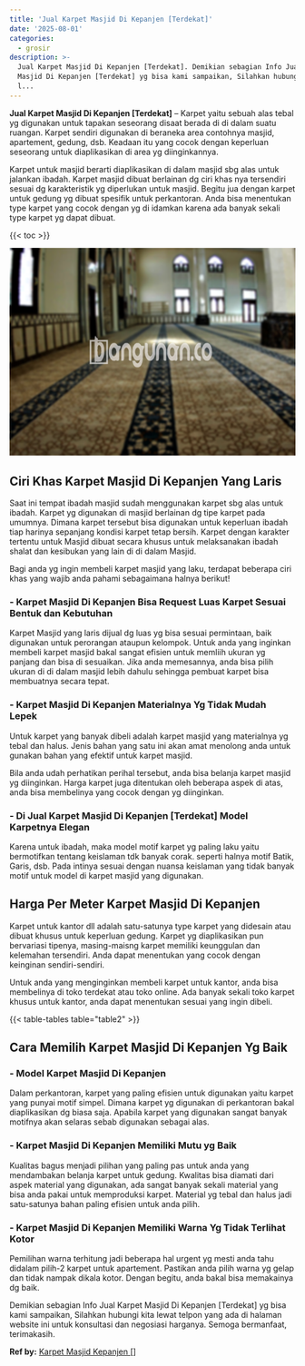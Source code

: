 ```yaml
---
title: 'Jual Karpet Masjid Di Kepanjen [Terdekat]'
date: '2025-08-01'
categories:
  - grosir
description: >-
  Jual Karpet Masjid Di Kepanjen [Terdekat]. Demikian sebagian Info Jual Karpet
  Masjid Di Kepanjen [Terdekat] yg bisa kami sampaikan, Silahkan hubungi kita
  l...
---
```


**Jual Karpet Masjid Di Kepanjen \[Terdekat\]** – Karpet yaitu sebuah alas tebal yg digunakan untuk tapakan seseorang disaat berada di di dalam suatu ruangan. Karpet sendiri digunakan di beraneka area contohnya masjid, apartement, gedung, dsb. Keadaan itu yang cocok dengan keperluan seseorang untuk diaplikasikan di area yg diinginkannya.

Karpet untuk masjid berarti diaplikasikan di dalam masjid sbg alas untuk jalankan ibadah. Karpet masjid dibuat berlainan dg ciri khas nya tersendiri sesuai dg karakteristik yg diperlukan untuk masjid. Begitu jua dengan karpet untuk gedung yg dibuat spesifik untuk perkantoran. Anda bisa menentukan type karpet yang cocok dengan yg di idamkan karena ada banyak sekali type karpet yg dapat dibuat.

{{< toc >}}

![Jual Karpet Masjid Di Kepanjen [Terdekat]](/images/grosir-karpet-murah-72.png)

## Ciri Khas Karpet Masjid Di Kepanjen Yang Laris

Saat ini tempat ibadah masjid sudah menggunakan karpet sbg alas untuk ibadah. Karpet yg digunakan di masjid berlainan dg tipe karpet pada umumnya. Dimana karpet tersebut bisa digunakan untuk keperluan ibadah tiap harinya sepanjang kondisi karpet tetap bersih. Karpet dengan karakter tertentu untuk Masjid dibuat secara khusus untuk melaksanakan ibadah shalat dan kesibukan yang lain di di dalam Masjid.

Bagi anda yg ingin membeli karpet masjid yang laku, terdapat beberapa ciri khas yang wajib anda pahami sebagaimana halnya berikut!

### \- Karpet Masjid Di Kepanjen Bisa Request Luas Karpet Sesuai Bentuk dan Kebutuhan

Karpet Masjid yang laris dijual dg luas yg bisa sesuai permintaan, baik digunakan untuk perorangan ataupun kelompok. Untuk anda yang inginkan membeli karpet masjid bakal sangat efisien untuk memliih ukuran yg panjang dan bisa di sesuaikan. Jika anda memesannya, anda bisa pilih ukuran di di dalam masjid lebih dahulu sehingga pembuat karpet bisa membuatnya secara tepat.

### \- Karpet Masjid Di Kepanjen Materialnya Yg Tidak Mudah Lepek

Untuk karpet yang banyak dibeli adalah karpet masjid yang materialnya yg tebal dan halus. Jenis bahan yang satu ini akan amat menolong anda untuk gunakan bahan yang efektif untuk karpet masjid.

Bila anda udah perhatikan perihal tersebut, anda bisa belanja karpet masjid yg diinginkan. Harga karpet juga ditentukan oleh beberapa aspek di atas, anda bisa membelinya yang cocok dengan yg diinginkan.

### \- Di Jual Karpet Masjid Di Kepanjen \[Terdekat\] Model Karpetnya Elegan

Karena untuk ibadah, maka model motif karpet yg paling laku yaitu bermotifkan tentang keislaman tdk banyak corak. seperti halnya motif Batik, Garis, dsb. Pada intinya sesuai dengan nuansa keislaman yang tidak banyak motif untuk model di karpet masjid yang digunakan.

## Harga Per Meter Karpet Masjid Di Kepanjen

Karpet untuk kantor dll adalah satu-satunya type karpet yang didesain atau dibuat khusus untuk keperluan gedung. Karpet yg diaplikasikan pun bervariasi tipenya, masing-maisng karpet memiliki keunggulan dan kelemahan tersendiri. Anda dapat menentukan yang cocok dengan keinginan sendiri-sendiri.

Untuk anda yang menginginkan membeli karpet untuk kantor, anda bisa membelinya di toko terdekat atau toko online. Ada banyak sekali toko karpet khusus untuk kantor, anda dapat menentukan sesuai yang ingin dibeli.

{{< table-tables table="table2" >}}

## Cara Memilih Karpet Masjid Di Kepanjen Yg Baik

### \- Model Karpet Masjid Di Kepanjen

Dalam perkantoran, karpet yang paling efisien untuk digunakan yaitu karpet yang punyai motif simpel. Dimana karpet yg digunakan di perkantoran bakal diaplikasikan dg biasa saja. Apabila karpet yang digunakan sangat banyak motifnya akan selaras sebab digunakan sebagai alas.

### \- Karpet Masjid Di Kepanjen Memiliki Mutu yg Baik

Kualitas bagus menjadi pilihan yang paling pas untuk anda yang mendambakan belanja karpet untuk gedung. Kwalitas bisa diamati dari aspek material yang digunakan, ada sangat banyak sekali material yang bisa anda pakai untuk memproduksi karpet. Material yg tebal dan halus jadi satu-satunya bahan paling efisien untuk anda pilih.

### \- Karpet Masjid Di Kepanjen Memiliki Warna Yg Tidak Terlihat Kotor

Pemilihan warna terhitung jadi beberapa hal urgent yg mesti anda tahu didalam pilih-2 karpet untuk apartement. Pastikan anda pilih warna yg gelap dan tidak nampak dikala kotor. Dengan begitu, anda bakal bisa memakainya dg baik.

Demikian sebagian Info Jual Karpet Masjid Di Kepanjen \[Terdekat\] yg bisa kami sampaikan, Silahkan hubungi kita lewat telpon yang ada di halaman website ini untuk konsultasi dan negosiasi harganya. Semoga bermanfaat, terimakasih.

**Ref by:**  [Karpet Masjid Kepanjen []](https://id.wikipedia.org/wiki/Karpet)
